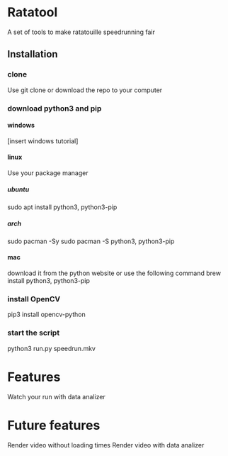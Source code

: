 # Ratatool
A set of tools to make ratatouille speedrunning fair

## Installation
### clone
Use git clone or download the repo to your computer
### download python3 and pip
#### windows
[insert windows tutorial]
#### linux
Use your package manager
##### ubuntu
sudo apt install python3, python3-pip
##### arch
sudo pacman -Sy
sudo pacman -S python3, python3-pip
#### mac
download it from the python website or use the following command
brew install python3, python3-pip
### install OpenCV
pip3 install opencv-python 
### start the script
python3 run.py speedrun.mkv

# Features
Watch your run with data analizer

# Future features
Render video without loading times
Render video with data analizer
